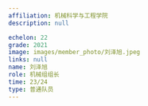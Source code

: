 ```yaml
---
affiliation: 机械科学与工程学院
description: null

echelon: 22
grade: 2021
image: images/member_photo/刘泽旭.jpeg
links: null
name: 刘泽旭
role: 机械组组长
time: 23/24
type: 普通队员
---
```

